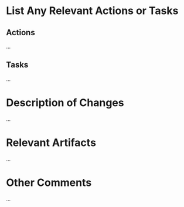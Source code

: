 # List Any Relevant Actions or Tasks

## Actions

...

## Tasks

...

# Description of Changes

...

# Relevant Artifacts

...

# Other Comments

...
